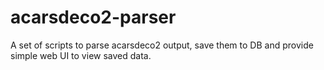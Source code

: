 # acarsdeco2-parser
A set of scripts to parse acarsdeco2 output, save them to DB and provide simple web UI to view saved data.
